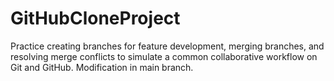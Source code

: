# GitHubCloneProject
Practice creating branches for feature development, merging branches, and resolving merge conflicts to simulate a common collaborative workflow on Git and GitHub.
 Modification in main branch.